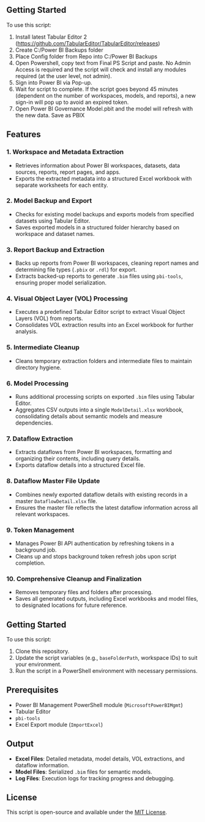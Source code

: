 ## Getting Started

To use this script:
1. Install latest Tabular Editor 2 (https://github.com/TabularEditor/TabularEditor/releases)
2. Create C:/Power BI Backups folder
3. Place Config folder from Repo into C:/Power BI Backups
4. Open Powershell, copy text from Final PS Script and paste. No Admin Access is required and the script will check and install any modules required (at the user level, not admin).
5. Sign into Power BI via Pop-up.
6. Wait for script to complete. If the script goes beyond 45 minutes (dependent on the number of workspaces, models, and reports), a new sign-in will pop up to avoid an expired token. 
7. Open Power BI Governance Model.pbit and the model will refresh with the new data. Save as PBIX


## Features

### 1. Workspace and Metadata Extraction
- Retrieves information about Power BI workspaces, datasets, data sources, reports, report pages, and apps.
- Exports the extracted metadata into a structured Excel workbook with separate worksheets for each entity.

### 2. Model Backup and Export
- Checks for existing model backups and exports models from specified datasets using Tabular Editor.
- Saves exported models in a structured folder hierarchy based on workspace and dataset names.

### 3. Report Backup and Extraction
- Backs up reports from Power BI workspaces, cleaning report names and determining file types (`.pbix` or `.rdl`) for export.
- Extracts backed-up reports to generate `.bim` files using `pbi-tools`, ensuring proper model serialization.

### 4. Visual Object Layer (VOL) Processing
- Executes a predefined Tabular Editor script to extract Visual Object Layers (VOL) from reports.
- Consolidates VOL extraction results into an Excel workbook for further analysis.

### 5. Intermediate Cleanup
- Cleans temporary extraction folders and intermediate files to maintain directory hygiene.

### 6. Model Processing
- Runs additional processing scripts on exported `.bim` files using Tabular Editor.
- Aggregates CSV outputs into a single `ModelDetail.xlsx` workbook, consolidating details about semantic models and measure dependencies.

### 7. Dataflow Extraction
- Extracts dataflows from Power BI workspaces, formatting and organizing their contents, including query details.
- Exports dataflow details into a structured Excel file.

### 8. Dataflow Master File Update
- Combines newly exported dataflow details with existing records in a master `DataflowDetail.xlsx` file.
- Ensures the master file reflects the latest dataflow information across all relevant workspaces.

### 9. Token Management
- Manages Power BI API authentication by refreshing tokens in a background job.
- Cleans up and stops background token refresh jobs upon script completion.

### 10. Comprehensive Cleanup and Finalization
- Removes temporary files and folders after processing.
- Saves all generated outputs, including Excel workbooks and model files, to designated locations for future reference.

## Getting Started

To use this script:
1. Clone this repository.
2. Update the script variables (e.g., `baseFolderPath`, workspace IDs) to suit your environment.
3. Run the script in a PowerShell environment with necessary permissions.

## Prerequisites

- Power BI Management PowerShell module (`MicrosoftPowerBIMgmt`)
- Tabular Editor
- `pbi-tools`
- Excel Export module (`ImportExcel`)

## Output

- **Excel Files**: Detailed metadata, model details, VOL extractions, and dataflow information.
- **Model Files**: Serialized `.bim` files for semantic models.
- **Log Files**: Execution logs for tracking progress and debugging.

## License

This script is open-source and available under the [MIT License](LICENSE).
